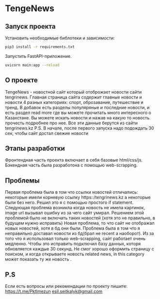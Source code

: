 # TengeNews

## Запуск проекта

Установить необходимые библотеки и зависимости:

```bash
pip3 install -r requirements.txt
```

Запустить FastAPI-приложение.

```bash
uvicorn main:app --reload
```

## О проекте
TengeNews - новостной сайт который отоброжает новости сайти tengrinews. 
Главная страница сайта содержит главные новости и новости 4 разных категориях: спорт, оброзавание, путешествие и тренд. В добавок есть разделы популяряные и последние новости, и есть раздел read more где вы можете прочитать много интересного о Казахстане. Вы можете искать новости и нажав на какую то новость прочесть подробнее про нее. Все эти данные берутся из сайти tengrinews.kz
P.S.
    В начале, после первого запуска надо подождать 30 сек, чтобы сайт достал свежие новости
## Этапы разработки
Фронтендная часть проекта включает в себя базовые html/css/js. Бэкендная часть была разработона с помощью web-scrapping.

## Проблемы
Первая проблема была в том что ссылки новостей отличались: некоторые имели корневую ссылку https::/tengrinews.kz а некоторые были без него. Решил это я с помощью простого if statement. Следующая проблема возникла когда новость не имела картинок, image url вызывал ошибку из за чего сайт умирал. Решением этой проблемой было не включать таких новостей (хотя это не правильно, в будущем нужно исправить)
Новая проблема, то что сайт не отображал новых новостей, хотя в бд они были. Проблема была в том что я неправильно доставал новости из бд(брал не recent а наоборот).
Из за того что я использовал только web-scrapping, сайт работает очень медленно. Чтобы это исправить подключил базу данных, которя обновляется каждые 30 секунд. Не смог хорошо оформить страницу с поиском, и когда открываете новость related news, in this category может показать ту же новость .
## P.S
Если есть вопросы или рекомендации по проекту пишите: https://t.me/Pktlmezun esil.seitkalyk@gmail.com 

